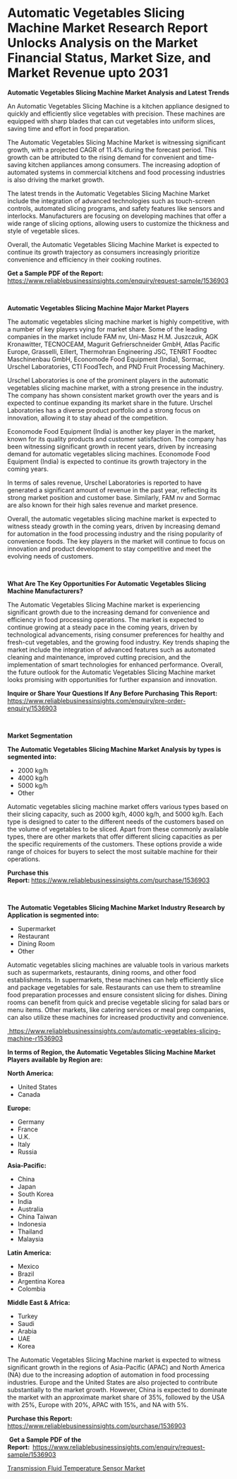 <p><h1>Automatic Vegetables Slicing Machine Market Research Report Unlocks Analysis on the Market Financial Status, Market Size, and Market Revenue upto 2031</h1></p><p><strong>Automatic Vegetables Slicing Machine Market Analysis and Latest Trends</strong></p>
<p><p>An Automatic Vegetables Slicing Machine is a kitchen appliance designed to quickly and efficiently slice vegetables with precision. These machines are equipped with sharp blades that can cut vegetables into uniform slices, saving time and effort in food preparation.</p><p>The Automatic Vegetables Slicing Machine Market is witnessing significant growth, with a projected CAGR of 11.4% during the forecast period. This growth can be attributed to the rising demand for convenient and time-saving kitchen appliances among consumers. The increasing adoption of automated systems in commercial kitchens and food processing industries is also driving the market growth.</p><p>The latest trends in the Automatic Vegetables Slicing Machine Market include the integration of advanced technologies such as touch-screen controls, automated slicing programs, and safety features like sensors and interlocks. Manufacturers are focusing on developing machines that offer a wide range of slicing options, allowing users to customize the thickness and style of vegetable slices.</p><p>Overall, the Automatic Vegetables Slicing Machine Market is expected to continue its growth trajectory as consumers increasingly prioritize convenience and efficiency in their cooking routines.</p></p>
<p><strong>Get a Sample PDF of the Report:&nbsp;</strong> <a href="https://www.reliablebusinessinsights.com/enquiry/request-sample/1536903">https://www.reliablebusinessinsights.com/enquiry/request-sample/1536903</a></p>
<p>&nbsp;</p>
<p><strong>Automatic Vegetables Slicing Machine Major Market Players</strong></p>
<p><p>The automatic vegetables slicing machine market is highly competitive, with a number of key players vying for market share. Some of the leading companies in the market include FAM nv, Uni-Masz H.M. Juszczuk, AGK Kronawitter, TECNOCEAM, Magurit Gefrierschneider GmbH, Atlas Pacific Europe, Grasselli, Eillert, Thermohran Engineering JSC, TENRIT Foodtec Maschinenbau GmbH, Economode Food Equipment (India), Sormac, Urschel Laboratories, CTI FoodTech, and PND Fruit Processing Machinery.</p><p>Urschel Laboratories is one of the prominent players in the automatic vegetables slicing machine market, with a strong presence in the industry. The company has shown consistent market growth over the years and is expected to continue expanding its market share in the future. Urschel Laboratories has a diverse product portfolio and a strong focus on innovation, allowing it to stay ahead of the competition.</p><p>Economode Food Equipment (India) is another key player in the market, known for its quality products and customer satisfaction. The company has been witnessing significant growth in recent years, driven by increasing demand for automatic vegetables slicing machines. Economode Food Equipment (India) is expected to continue its growth trajectory in the coming years.</p><p>In terms of sales revenue, Urschel Laboratories is reported to have generated a significant amount of revenue in the past year, reflecting its strong market position and customer base. Similarly, FAM nv and Sormac are also known for their high sales revenue and market presence.</p><p>Overall, the automatic vegetables slicing machine market is expected to witness steady growth in the coming years, driven by increasing demand for automation in the food processing industry and the rising popularity of convenience foods. The key players in the market will continue to focus on innovation and product development to stay competitive and meet the evolving needs of customers.</p></p>
<p>&nbsp;</p>
<p><strong>What Are The Key Opportunities For Automatic Vegetables Slicing Machine Manufacturers?</strong></p>
<p><p>The Automatic Vegetables Slicing Machine market is experiencing significant growth due to the increasing demand for convenience and efficiency in food processing operations. The market is expected to continue growing at a steady pace in the coming years, driven by technological advancements, rising consumer preferences for healthy and fresh-cut vegetables, and the growing food industry. Key trends shaping the market include the integration of advanced features such as automated cleaning and maintenance, improved cutting precision, and the implementation of smart technologies for enhanced performance. Overall, the future outlook for the Automatic Vegetables Slicing Machine market looks promising with opportunities for further expansion and innovation.</p></p>
<p><strong>Inquire or Share Your Questions If Any Before Purchasing This Report:</strong> <a href="https://www.reliablebusinessinsights.com/enquiry/pre-order-enquiry/1536903">https://www.reliablebusinessinsights.com/enquiry/pre-order-enquiry/1536903</a></p>
<p>&nbsp;</p>
<p><strong>Market Segmentation</strong></p>
<p><strong>The Automatic Vegetables Slicing Machine Market Analysis by types is segmented into:</strong></p>
<p><ul><li>2000 kg/h</li><li>4000 kg/h</li><li>5000 kg/h</li><li>Other</li></ul></p>
<p><p>Automatic vegetables slicing machine market offers various types based on their slicing capacity, such as 2000 kg/h, 4000 kg/h, and 5000 kg/h. Each type is designed to cater to the different needs of the customers based on the volume of vegetables to be sliced. Apart from these commonly available types, there are other markets that offer different slicing capacities as per the specific requirements of the customers. These options provide a wide range of choices for buyers to select the most suitable machine for their operations.</p></p>
<p><strong>Purchase this Report:&nbsp;</strong><a href="https://www.reliablebusinessinsights.com/purchase/1536903">https://www.reliablebusinessinsights.com/purchase/1536903</a></p>
<p>&nbsp;</p>
<p><strong>The Automatic Vegetables Slicing Machine Market Industry Research by Application is segmented into:</strong></p>
<p><ul><li>Supermarket</li><li>Restaurant</li><li>Dining Room</li><li>Other</li></ul></p>
<p><p>Automatic vegetables slicing machines are valuable tools in various markets such as supermarkets, restaurants, dining rooms, and other food establishments. In supermarkets, these machines can help efficiently slice and package vegetables for sale. Restaurants can use them to streamline food preparation processes and ensure consistent slicing for dishes. Dining rooms can benefit from quick and precise vegetable slicing for salad bars or menu items. Other markets, like catering services or meal prep companies, can also utilize these machines for increased productivity and convenience.</p></p>
<p><a href="https://www.reliablebusinessinsights.com/automatic-vegetables-slicing-machine-r1536903">&nbsp;https://www.reliablebusinessinsights.com/automatic-vegetables-slicing-machine-r1536903</a></p>
<p><strong>In terms of Region, the Automatic Vegetables Slicing Machine Market Players available by Region are:</strong></p>
<p>
    <p> <strong> North America: </strong>
        <ul>
            <li>United States</li>
            <li>Canada</li>
        </ul>
        </p> 
    <p> <strong> Europe: </strong>
        <ul>
            <li>Germany</li>
            <li>France</li>
            <li>U.K.</li>
            <li>Italy</li>
            <li>Russia</li>
        </ul>
        </p> 
    <p> <strong> Asia-Pacific: </strong>
        <ul>
            <li>China</li>
            <li>Japan</li>
            <li>South Korea</li>
            <li>India</li>
            <li>Australia</li>
            <li>China Taiwan</li>
            <li>Indonesia</li>
            <li>Thailand</li>
            <li>Malaysia</li>
        </ul>
        </p> 
    <p> <strong> Latin America: </strong>
        <ul>
            <li>Mexico</li>
            <li>Brazil</li>
            <li>Argentina Korea</li>
            <li>Colombia</li>
        </ul>
        </p> 
    <p> <strong> Middle East & Africa: </strong>
        <ul>
            <li>Turkey</li>
            <li>Saudi</li>
            <li>Arabia</li>
            <li>UAE</li>
            <li>Korea</li>
        </ul>
    </p>
    </p>
<p><p>The Automatic Vegetables Slicing Machine market is expected to witness significant growth in the regions of Asia-Pacific (APAC) and North America (NA) due to the increasing adoption of automation in food processing industries. Europe and the United States are also projected to contribute substantially to the market growth. However, China is expected to dominate the market with an approximate market share of 35%, followed by the USA with 25%, Europe with 20%, APAC with 15%, and NA with 5%.</p></p>
<p><strong>Purchase this Report: </strong><a href="https://www.reliablebusinessinsights.com/purchase/1536903">https://www.reliablebusinessinsights.com/purchase/1536903</a></p>
<p>&nbsp;<strong>Get a Sample PDF of the Report:&nbsp;&nbsp;</strong><a href="https://www.reliablebusinessinsights.com/enquiry/request-sample/1536903">https://www.reliablebusinessinsights.com/enquiry/request-sample/1536903</a></p>
<p><strong></strong></p>
<p><p><a href="https://github.com/WillieWoodard/Market-Research-Report-List-5/blob/main/transmission-fluid-temperature-sensor-market.md">Transmission Fluid Temperature Sensor Market</a></p></p>